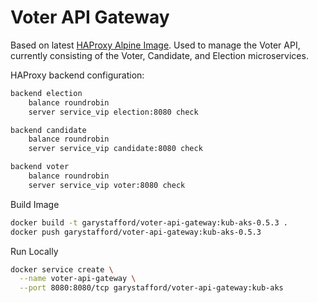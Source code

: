 # Voter API Gateway

Based on latest [HAProxy Alpine Image](https://hub.docker.com/_/haproxy/). Used to manage the Voter API, currently consisting of the Voter, Candidate, and Election microservices.

HAProxy backend configuration:

```bash
backend election
    balance roundrobin
    server service_vip election:8080 check

backend candidate
    balance roundrobin
    server service_vip candidate:8080 check

backend voter
    balance roundrobin
    server service_vip voter:8080 check
```

Build Image

```bash
docker build -t garystafford/voter-api-gateway:kub-aks-0.5.3 .
docker push garystafford/voter-api-gateway:kub-aks-0.5.3
```

Run Locally

```bash
docker service create \
  --name voter-api-gateway \
  --port 8080:8080/tcp garystafford/voter-api-gateway:kub-aks
```
